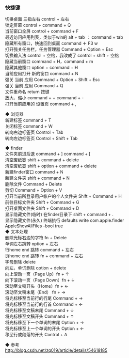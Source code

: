 ### 快捷键  
切换桌面  三指左右  control + 左右  
锁定屏幕  control + command + Q  
当前窗口全屏  control + command + F  
最近访问应用列表，类似于win的 alt + tab ： command + tab  
隐藏所有窗口，快速回到桌面  command ＋ F3  w  
打开强关任务栏，任务管理器   Command + Option + Esc  
切换输入法  control + 空格，我改成了 control + shift + 空格  
隐藏当前窗口  command + H，command + m  
隐藏其他窗口  option + command + H  
当前应用打开 新的窗口 command + N  
强关 当前 应用  Command + Option + Shift + Esc  
强关 当前 应用  Command + Q  
文件重命名 return 按键  
放大、缩小 command + +  command + -    
打开当前应用的 设置页  command + ,  

◆ 浏览器  
新建标签  command + T  
关闭标签  command + W  
转向右边标签页  Control + Tab  
转向左边标签页  Control + Shift + Tab   

◆ finder  
文件夹前进后退  command + ]  command + [  
清空废纸篓  shift + command + delete  
清空废纸篓  shift + option + command + delete  
新建finder窗口  command + N  
新建文件夹  shift + command + N  
删除文件  Command + Delete  
剪切  Command + Option + V  
打开当前所登录用户帐户的个人文件夹  Shift + Command + H    
前往目标文件夹  Shift + Command + G   
打开桌面文件夹  Shift + Command + D    
显示隐藏文件(临时)  在finder目录下 shift + command + .  
显示隐藏文件(永久)  终端执行  defaults write com.apple.finder AppleShowAllFiles -bool true  
◆ 文本处理  
删除光标右边的字符  fn + Delete  
单词左右跳转 option + 左右  
行home end 跳转  command + 左右  
页home end 跳转  fn + command + 左右  
字母删除 delete  
向左，单词删除  option + delete  
向上滚动一页（Page Up）fn + ↑  
向下滚动一页（Page Down）fn + ↓  
滚动至文稿开头（Home）fn + ←  
滚动至文稿末尾（End） fn + →  
将光标移至当前行的行尾 Command + →  
将光标移至当前行的行首 Command + ←  
将光标移至文稿末尾 Command + ↓   
将光标移至文稿开头 Command + ↑  
将光标移至下一个单词的末尾 Option + →  
将光标移至上一个单词的开头 Option + ←  
移至行或段落的开头 Control + A  

◆ 参考    
http://blog.csdn.net/zq019/article/details/54618185  
